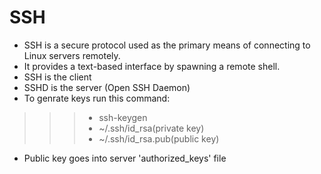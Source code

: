 # SSH
* SSH is a secure protocol used as the primary means of connecting to Linux servers remotely.
* It provides a text-based interface by spawning a remote shell.
* SSH is the client
* SSHD is the server (Open SSH Daemon)
* To genrate keys run this command:
> > > * ssh-keygen
> > > * ~/.ssh/id_rsa(private key)
> > > * ~/.ssh/id_rsa.pub(public key)
* Public key goes into server 'authorized_keys' file
